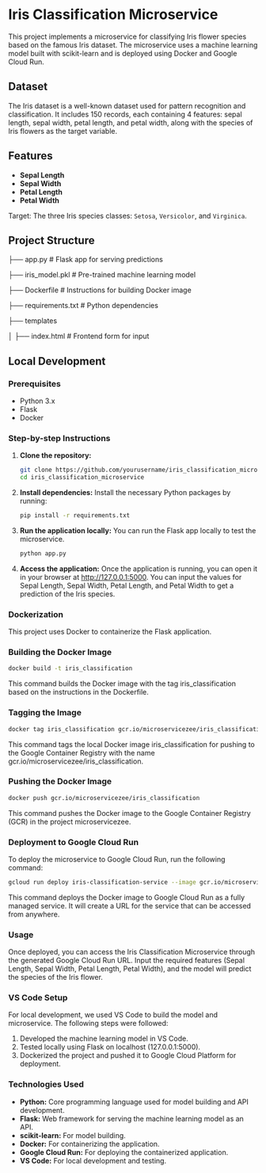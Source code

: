 # Iris Classification Microservice

This project implements a microservice for classifying Iris flower species based on the famous Iris dataset. The microservice uses a machine learning model built with scikit-learn and is deployed using Docker and Google Cloud Run.

## Dataset

The Iris dataset is a well-known dataset used for pattern recognition and classification. It includes 150 records, each containing 4 features: sepal length, sepal width, petal length, and petal width, along with the species of Iris flowers as the target variable.

## Features

- **Sepal Length**
- **Sepal Width**
- **Petal Length**
- **Petal Width**

Target: The three Iris species classes: `Setosa`, `Versicolor`, and `Virginica`.

## Project Structure

├── app.py # Flask app for serving predictions

├── iris_model.pkl # Pre-trained machine learning model 

├── Dockerfile # Instructions for building Docker image 

├── requirements.txt # Python dependencies 

├── templates 

│ ├── index.html # Frontend form for input 



## Local Development

### Prerequisites

- Python 3.x
- Flask
- Docker

### Step-by-step Instructions

1. **Clone the repository:**

   ```bash
   git clone https://github.com/yourusername/iris_classification_microservice.git
   cd iris_classification_microservice
   ```
   
2. **Install dependencies:**
   Install the necessary Python packages by running:

   ```bash
   pip install -r requirements.txt
   ```
3. **Run the application locally:**
   You can run the Flask app locally to test the microservice.

   ```bash
   python app.py
   ```
4. **Access the application:**
   Once the application is running, you can open it in your browser at http://127.0.0.1:5000. You can input the values for Sepal Length, Sepal Width, Petal Length, and Petal Width to get a prediction of the Iris species.

### Dockerization

This project uses Docker to containerize the Flask application.

### Building the Docker Image 
```bash
docker build -t iris_classification
```
This command builds the Docker image with the tag iris_classification based on the instructions in the Dockerfile.

### Tagging the Image
```bash
docker tag iris_classification gcr.io/microservicezee/iris_classification
```
This command tags the local Docker image iris_classification for pushing to the Google Container Registry with the name gcr.io/microservicezee/iris_classification.

### Pushing the Docker Image
```bash
docker push gcr.io/microservicezee/iris_classification
```
This command pushes the Docker image to the Google Container Registry (GCR) in the project microservicezee.

### Deployment to Google Cloud Run

To deploy the microservice to Google Cloud Run, run the following command:

```bash
gcloud run deploy iris-classification-service --image gcr.io/microservicezee/iris_classification --platform managed --region us-central1 --allow-unauthenticated
```
This command deploys the Docker image to Google Cloud Run as a fully managed service. It will create a URL for the service that can be accessed from anywhere.

### Usage

Once deployed, you can access the Iris Classification Microservice through the generated Google Cloud Run URL. Input the required features (Sepal Length, Sepal Width, Petal Length, Petal Width), and the model will predict the species of the Iris flower.

### VS Code Setup
For local development, we used VS Code to build the model and microservice. The following steps were followed:

1. Developed the machine learning model in VS Code.
2. Tested locally using Flask on localhost (127.0.0.1:5000).
3. Dockerized the project and pushed it to Google Cloud Platform for deployment.

### Technologies Used

- **Python:** Core programming language used for model building and API development.
- **Flask:** Web framework for serving the machine learning model as an API.
- **scikit-learn:** For model building.
- **Docker:** For containerizing the application.
- **Google Cloud Run:** For deploying the containerized application.
- **VS Code:** For local development and testing.




